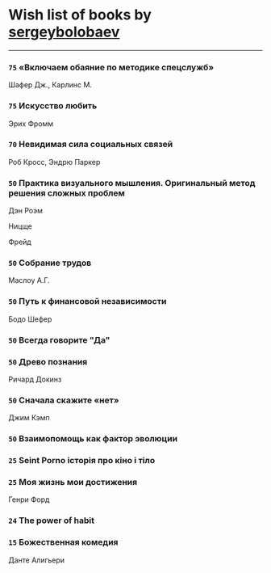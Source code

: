 # Wish list of books by [sergeybolobaev](http://vk.com/id37918255)
---

### `75` «Включаем обаяние по методике спецслужб»
Шафер Дж., Карлинс М.

### `75` Искусство любить
Эрих Фромм

### `70` Невидимая сила социальных связей
Роб Кросс, Эндрю Паркер

### `50` Практика визуального мышления. Оригинальный метод решения сложных проблем
Дэн Роэм

Ницще

Фрейд

### `50` Собрание трудов
Маслоу А.Г.

### `50` Путь к финансовой независимости
Бодо Шефер

### `50` Всегда говорите "Да"

### `50` Древо познания

Ричард Докинз

### `50` Сначала скажите «нет»
Джим Кэмп

### `50` Взаимопомощь как фактор эволюции

### `25` Seint Porno історія про кіно і тіло

### `25` Моя жизнь мои достижения
Генри Форд

### `24` The power of habit

### `15` Божественная комедия
Данте Алигьери

